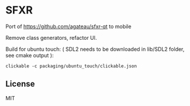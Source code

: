 # SFXR 

Port of https://github.com/agateau/sfxr-qt to mobile

Remove class generators, refactor UI.

Build for ubuntu touch: ( SDL2 needs to be downloaded in lib/SDL2 folder, see cmake output ):


`clickable -c packaging/ubuntu_touch/clickable.json`




## License

MIT

[SFXR]: http://www.drpetter.se/project_sfxr.html
[Suru Icons]: https://github.com/ubports/ubuntu-themes

